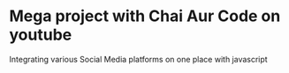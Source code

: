 # Mega project with Chai Aur Code on youtube

Integrating various Social Media platforms on one place with javascript